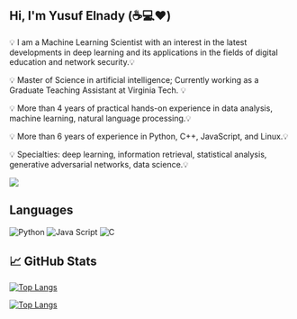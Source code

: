 ## Hi, I'm Yusuf Elnady (☕💻❤️)
💡 I am a Machine Learning Scientist with an interest in the latest developments in deep learning and its applications in the fields of digital education and network security.💡

💡 Master of Science in artificial intelligence; Currently working as a Graduate Teaching Assistant at Virginia Tech. 💡

💡 More than 4 years of practical hands-on experience in data analysis, machine learning, natural language processing.💡

💡 More than 6 years of experience in Python, C++, JavaScript, and Linux.💡

💡 Specialties: deep learning, information retrieval, statistical analysis, generative adversarial networks, data science.💡


![](https://komarev.com/ghpvc/?username=yelnady)


## Languages 

![Python](https://img.shields.io/badge/-Python-black?style=flat-square&logo=Python)
![Java Script](https://img.shields.io/badge/-Java%20Script-blue?style=flat-square&logo=JavaScript)
![C](https://img.shields.io/badge/-C-00599C?style=flat-square&logo=c)
## &#x1f4c8; GitHub Stats
[![Top Langs](https://github-readme-stats.vercel.app/api?username=yelnady&show_icons=true&line_height=27&count_private=true&title_color=ffffff&text_color=c9cacc&icon_color=2bbc8a&bg_color=1d1f21)](https://github.com/yelnady)



[![Top Langs](https://github-readme-stats.vercel.app/api/top-langs/?username=yelnady&layout=compact&theme=dark&langs_count=6&hide=HTML,CSS)](https://github.com/yelnady)

<!--
**yelnady/yelnady** is a ✨ _special_ ✨ repository because its `README.md` (this file) appears on your GitHub profile.

Here are some ideas to get you started:

- 🔭 I’m currently working on ...
- 🌱 I’m currently learning ...
- 👯 I’m looking to collaborate on ...
- 🤔 I’m looking for help with ...
- 💬 Ask me about ...
- 📫 How to reach me: ...
- 😄 Pronouns: ...
- ⚡ Fun fact: ...
-->
